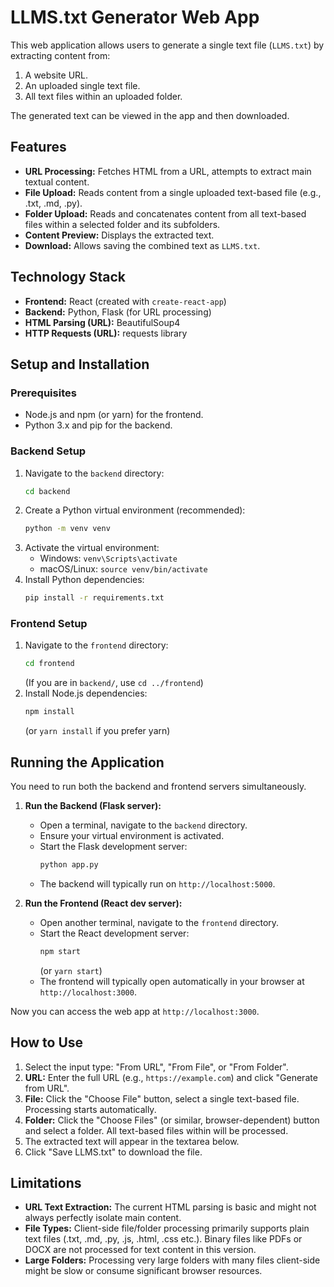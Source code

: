 # LLMS.txt Generator Web App

This web application allows users to generate a single text file (`LLMS.txt`) by extracting content from:
1.  A website URL.
2.  An uploaded single text file.
3.  All text files within an uploaded folder.

The generated text can be viewed in the app and then downloaded.

## Features

*   **URL Processing:** Fetches HTML from a URL, attempts to extract main textual content.
*   **File Upload:** Reads content from a single uploaded text-based file (e.g., .txt, .md, .py).
*   **Folder Upload:** Reads and concatenates content from all text-based files within a selected folder and its subfolders.
*   **Content Preview:** Displays the extracted text.
*   **Download:** Allows saving the combined text as `LLMS.txt`.

## Technology Stack

*   **Frontend:** React (created with `create-react-app`)
*   **Backend:** Python, Flask (for URL processing)
*   **HTML Parsing (URL):** BeautifulSoup4
*   **HTTP Requests (URL):** requests library

## Setup and Installation

### Prerequisites

*   Node.js and npm (or yarn) for the frontend.
*   Python 3.x and pip for the backend.

### Backend Setup

1.  Navigate to the `backend` directory:
    ```bash
    cd backend
    ```
2.  Create a Python virtual environment (recommended):
    ```bash
    python -m venv venv
    ```
3.  Activate the virtual environment:
    *   Windows: `venv\Scripts\activate`
    *   macOS/Linux: `source venv/bin/activate`
4.  Install Python dependencies:
    ```bash
    pip install -r requirements.txt
    ```

### Frontend Setup

1.  Navigate to the `frontend` directory:
    ```bash
    cd frontend
    ```
    (If you are in `backend/`, use `cd ../frontend`)
2.  Install Node.js dependencies:
    ```bash
    npm install
    ```
    (or `yarn install` if you prefer yarn)

## Running the Application

You need to run both the backend and frontend servers simultaneously.

1.  **Run the Backend (Flask server):**
    *   Open a terminal, navigate to the `backend` directory.
    *   Ensure your virtual environment is activated.
    *   Start the Flask development server:
        ```bash
        python app.py
        ```
    *   The backend will typically run on `http://localhost:5000`.

2.  **Run the Frontend (React dev server):**
    *   Open another terminal, navigate to the `frontend` directory.
    *   Start the React development server:
        ```bash
        npm start
        ```
        (or `yarn start`)
    *   The frontend will typically open automatically in your browser at `http://localhost:3000`.

Now you can access the web app at `http://localhost:3000`.

## How to Use

1.  Select the input type: "From URL", "From File", or "From Folder".
2.  **URL:** Enter the full URL (e.g., `https://example.com`) and click "Generate from URL".
3.  **File:** Click the "Choose File" button, select a single text-based file. Processing starts automatically.
4.  **Folder:** Click the "Choose Files" (or similar, browser-dependent) button and select a folder. All text-based files within will be processed.
5.  The extracted text will appear in the textarea below.
6.  Click "Save LLMS.txt" to download the file.

## Limitations

*   **URL Text Extraction:** The current HTML parsing is basic and might not always perfectly isolate main content.
*   **File Types:** Client-side file/folder processing primarily supports plain text files (.txt, .md, .py, .js, .html, .css etc.). Binary files like PDFs or DOCX are not processed for text content in this version.
*   **Large Folders:** Processing very large folders with many files client-side might be slow or consume significant browser resources.